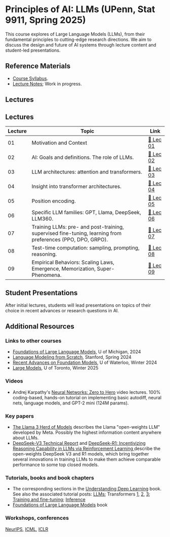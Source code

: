 # Principles of AI: LLMs (UPenn, Stat 9911, Spring 2025)

This course explores of Large Language Models (LLMs), from their fundamental principles to cutting-edge research directions. We aim to discuss the design and future of AI systems through lecture content and student-led presentations.

## Reference Materials
- [Course Syllabus](https://github.com/dobriban/Principles-of-AI-LLMs/blob/main/syllabus.pdf). 
- [Lecture  Notes](https://github.com/dobriban/Principles-of-AI-LLMs/blob/main/Stat_9911_Principles_of_AI.pdf); Work in progress.

## Lectures

## Lectures

| Lecture | Topic | Link |
|---------|------------------------------------------------------------|----------------------------------------------------------------|
| 01      | Motivation and Context                       | [📄 Lec 01](https://github.com/dobriban/Principles-of-AI-LLMs/blob/main/Stat_9911_Lec_01.pdf) |
| 02      | AI: Goals and definitions. The role of LLMs.            | [📄 Lec 02](https://github.com/dobriban/Principles-of-AI-LLMs/blob/main/Stat_9911_Lec_02.pdf) |
| 03      | LLM architectures: attention and transformers.                     | [📄 Lec 03](https://github.com/dobriban/Principles-of-AI-LLMs/blob/main/Stat_9911_Lec_03.pdf) |
| 04      | Insight into transformer architectures.                      | [📄 Lec 04](https://github.com/dobriban/Principles-of-AI-LLMs/blob/main/Stat_9911_Lec_04.pdf) |
| 05      | Position encoding. | [📄 Lec 05](https://github.com/dobriban/Principles-of-AI-LLMs/blob/main/Stat_9911_Lec_05.pdf) |
| 06      | Specific LLM families: GPT, Llama, DeepSeek, LLM360.   | [📄 Lec 06](https://github.com/dobriban/Principles-of-AI-LLMs/blob/main/Stat_9911_Lec_06.pdf) |
| 07      |  Training LLMs: pre- and post-training, supervised fine-tuning, learning from preferences (PPO, DPO, GRPO). | [📄 Lec 07](https://github.com/dobriban/Principles-of-AI-LLMs/blob/main/Stat_9911_Lec_07.pdf) |
| 08      | Test-time computation: sampling, prompting, reasoning.  | [📄 Lec 08](https://github.com/dobriban/Principles-of-AI-LLMs/blob/main/Stat_9911_Lec_08.pdf) |
| 09      | Empirical Behaviors: Scaling Laws, Emergence, Memorization, Super-Phenomena. | [📄 Lec 09](https://github.com/dobriban/Principles-of-AI-LLMs/blob/main/Stat_9911_Lec_09.pdf) |


## Student Presentations
After initial lectures, students will lead presentations on topics of their choice in recent advances or research questions in AI. 

## Additional Resources
### Links to other courses
- [Foundations of Large Language Models](https://www.dropbox.com/scl/fo/v3jbijgpew64vv77cpwen/h?rlkey=hx1ux02uvhzdpq6tmbvo0bsuk&e=1&dl=0), U of Michigan, 2024
- [Language Modeling from Scratch](https://stanford-cs336.github.io/spring2024/), Stanford, Spring 2024
- [Recent Advances on Foundation Models](https://cs.uwaterloo.ca/~wenhuche/teaching/cs886/), U of Waterloo, Winter 2024
- [Large Models](https://www.cs.toronto.edu/~cmaddis/courses/csc2541_w25/), U of Toronto, Winter 2025


### Videos 
- Andrej Karpathy's [Neural Networks: Zero to Hero](https://www.youtube.com/watch?v=VMj-3S1tku0&list=PLAqhIrjkxbuWI23v9cThsA9GvCAUhRvKZ) video lectures. 100% coding-based, hands-on tutorial on implementing basic autodiff, neural nets, language models, and GPT-2 mini (124M params). 

### Key papers
- [The Llama 3 Herd of Models](https://arxiv.org/abs/2407.21783) describes the Llama "open-weights LLM" developed by Meta. Possibly the highest information content anywhere about LLMs.
- [DeepSeek-V3 Technical Report](https://arxiv.org/abs/2412.19437v1) and [DeepSeek-R1: Incentivizing Reasoning Capability in LLMs via Reinforcement Learning
](https://arxiv.org/abs/2501.12948) describe the open-weights DeepSeek V3 and R1 models, which bring together several innovations in training LLMs to make them achieve comparable performance to some top closed models.

### Tutorials, books and book chapters 
- The corresponding sections in the [Understanding Deep Learning](https://udlbook.github.io/udlbook/) book. See also the associated tutorial posts: [LLMs](https://www.borealisai.com/research-blogs/a-high-level-overview-of-large-language-models/); Transformers [1](https://www.borealisai.com/research-blogs/tutorial-14-transformers-i-introduction/), [2](https://www.borealisai.com/research-blogs/tutorial-16-transformers-ii-extensions/), [3](https://www.borealisai.com/research-blogs/tutorial-17-transformers-iii-training/); [Training and fine-tuning](https://www.borealisai.com/research-blogs/training-and-fine-tuning-large-language-models/);  [Inference](https://www.borealisai.com/research-blogs/speeding-up-inference-in-transformers/)
- [Foundations of Large Language Models](https://arxiv.org/abs/2501.09223) book

### Workshops, conferences
[NeurIPS](https://nips.cc/), [ICML](https://icml.cc/), [ICLR](https://iclr.cc/)


